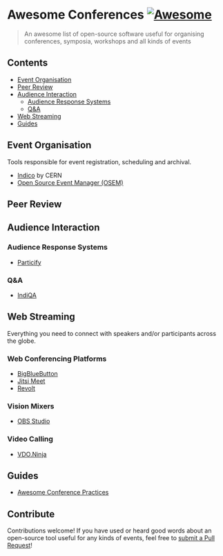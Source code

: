 # Awesome Conferences [![Awesome](https://awesome.re/badge.svg)](https://awesome.re)

> An awesome list of open-source software useful for organising conferences, symposia, workshops and all kinds of events


## Contents

- [Event Organisation](#event-organisation)
- [Peer Review](#peer-review)
- [Audience Interaction](#audience-interaction)
  - [Audience Response Systems](#audience-response-systems)
  - [Q&A](#qa)
- [Web Streaming](#web-streaming)
- [Guides](#guides)

## Event Organisation

Tools responsible for event registration, scheduling and archival.

- [Indico](https://getindico.io/) by CERN
- [Open Source Event Manager (OSEM)](https://osem.io/)

## Peer Review

## Audience Interaction

### Audience Response Systems

- [Particify](https://particify.de/)

### Q&A

- [IndiQA](https://github.com/kongr45gpen/indiqa/)

## Web Streaming

Everything you need to connect with speakers and/or participants across the globe.

### Web Conferencing Platforms

- [BigBlueButton](https://bigbluebutton.org/)
- [Jitsi Meet](https://meet.jit.si/)
- [Revolt](https://github.com/revoltchat)

### Vision Mixers

- [OBS Studio](https://github.com/revoltchat)

### Video Calling

- [VDO.Ninja](https://github.com/steveseguin/vdo.ninja)

## Guides

- [Awesome Conference Practices](https://github.com/kitze/awesome-conference-practices)

## Contribute

Contributions welcome! If you have used or heard good words about an open-source tool useful for any kinds of events, feel free to [submit a Pull Request](https://github.com/kongr45gpen/awesome-conferences/pulls)!
